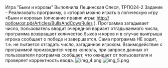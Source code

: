 Игра "Быки и коровы"
Выполнила Лещинская Олеся, ТРПО24-2
Задание - Реализовать программу, с которой можно играть в логическую игру «Быки и коровы» (описание правил игры: http://робомозг.рф/Articles/BullsAndCowsRules ). Программа загадывает число, пользователь вводит очередной вариант отгадываемого числа, программа возвращает количество быков и коров и в случае выигрыша игрока сообщает о победе и завершается. Сама программа НЕ ходит, т.е. не пытается отгадать число, загаданное игроком.
Взаимодействие с программой производится через консоль, при запросе данных от пользователя программа сообщает, что ожидает от пользователя и проверяет корректность ввода.
![img_4.png](img_4.png)
![img_5.png](img_5.png)
